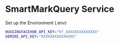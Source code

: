 # SmartMarkQuery Service
Set up the Environment (.env)
```bash
HUGGINGFACEHUB_API_KEY="hf_XXXXXXXXXXXXXX"
GEMINI_API_KEY="XXXXXXXXXXXXXXX"

```
